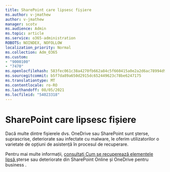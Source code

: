 ```yaml
---
title: SharePoint care lipsesc fișiere
ms.author: v-jmathew
author: v-jmathew
manager: scotv
ms.audience: Admin
ms.topic: article
ms.service: o365-administration
ROBOTS: NOINDEX, NOFOLLOW
localization_priority: Normal
ms.collection: Adm_O365
ms.custom:
- "9000100"
- "7470"
ms.openlocfilehash: 583fec061c38a4270fb662a84c5f660415a0e2a2d6ac78994d9cb8d8b6b3d8b8
ms.sourcegitcommit: b5f7da89a650d2915dc652449623c78be6247175
ms.translationtype: MT
ms.contentlocale: ro-RO
ms.lasthandoff: 08/05/2021
ms.locfileid: "54023318"
---
```

# <a name="sharepoint-files-are-missing"></a>SharePoint care lipsesc fișiere

Dacă multe dintre fișierele dvs. OneDrive sau SharePoint sunt șterse, suprascrise, deteriorate sau infectate cu malware, le oferim utilizatorilor o varietate de opțiuni de asistență în procesul de recuperare.

Pentru mai multe informații, [consultați Cum se recuperează elementele lipsă,](https://go.microsoft.com/fwlink/?linkid=2110774)șterse sau deteriorate din SharePoint Online și OneDrive pentru business .
